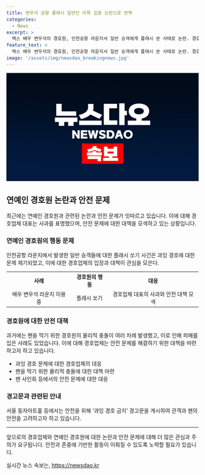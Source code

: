 ```yaml
---
title: 변우석 공항 플래시 일반인 이목 집중 논란으로 번쩍
categories:
  - News
excerpt: >
  엑스 배우 변우석의 경호원, 인천공항 라운지서 일반 승객에게 플래시 쏜 사태로 논란. 경호업체는 과잉 경호 사과. 영상 속 변우석을 감싸 보는 일반 승객에게 플래시를 쏜 경호원들의 모습 논란. 경호업체 대표는 플래시 행동 잘못이라며 사과. 경호원들에게 재발 방지 교육 예정. 연예인 경호원과 팬 간 물리적 충돌 문제도 지속. 경호 인식 변화 필요한 상황.
feature_text: >
  엑스 배우 변우석의 경호원, 인천공항 라운지서 일반 승객에게 플래시 쏜 사태로 논란. 경호업체는 과잉 경호 사과. 영상 속 변우석을 감싸 보는 일반 승객에게 플래시를 쏜 경호원들의 모습 논란. 경호업체 대표는 플래시 행동 잘못이라며 사과. 경호원들에게 재발 방지 교육 예정. 연예인 경호원과 팬 간 물리적 충돌 문제도 지속. 경호 인식 변화 필요한 상황.
image: '/assets/img/newsdao_breakingnews.jpg'
---
```


<p><img src="/assets/img/newsdao_breakingnews.jpg" alt="ontimetimes 속보" /></p>

<h2 data-ke-size="size26">연예인 경호원 논란과 안전 문제</h2>

<p data-ke-size="size16">최근에는 연예인 경호원과 관련된 논란과 안전 문제가 잇따르고 있습니다. 이에 대해 경호업체 대표는 사과를 표명했으며, 안전 문제에 대한 대책을 모색하고 있는 상황입니다.</p>

<h3>연예인 경호원의 행동 문제</h3>

<p data-ke-size="size16">인천공항 라운지에서 발생한 일반 승객들에 대한 플래시 쏘기 사건은 과잉 경호에 대한 문제 제기되었고, 이에 대한 경호업체의 입장과 대책이 관심을 모은다.</p>

<table>
  <tbody>
    <tr>
      <td style="text-align: center; height: 17px;"><b>사례</b></td>
      <td style="text-align: center; height: 17px;"><b>경호원의 행동</b></td>
      <td style="text-align: center; height: 17px;"><b>대응</b></td>
    </tr>
    <tr>
      <td style="text-align: center; height: 17px;">배우 변우석 라운지 이용 중</td>
      <td style="text-align: center; height: 17px;">플래시 쏘기</td>
      <td style="text-align: center; height: 17px;">경호업체 대표의 사과와 안전 대책 모색</td>
    </tr>
  </tbody>
</table>

<h3>경호원에 대한 안전 대책</h3>

<p data-ke-size="size16">과거에는 팬을 막기 위한 경호원의 물리적 충돌이 여러 차례 발생했고, 이로 인해 피해를 입은 사례도 있었습니다. 이에 대해 경호업체는 안전 문제를 해결하기 위한 대책을 마련하고자 하고 있습니다.</p>

<ul>
  <li>과잉 경호 문제에 대한 경호업체의 대응</li>
  <li>팬을 막기 위한 물리적 충돌에 대한 대책 마련</li>
  <li>팬 사인회 등에서의 안전 문제에 대한 대응</li>
</ul>

<h3>경고문과 관련된 안내</h3>

<p data-ke-size="size16">서울 동자아트홀 등에서는 안전을 위해 ‘과잉 경호 금지’ 경고문을 게시하여 관객과 팬의 안전을 고려하고자 하고 있습니다.</p>

<hr>

<p data-ke-size="size16">앞으로의 경호업체와 연예인 경호원에 대한 논란과 안전 문제에 대해 더 많은 관심과 주의가 요구됩니다. 안전과 존중에 기반한 활동이 이뤄질 수 있도록 노력할 필요가 있습니다.</p>
실시간 뉴스 속보는, <a href="https://newsdao.kr" rel="dofollow">https://newsdao.kr</a>


